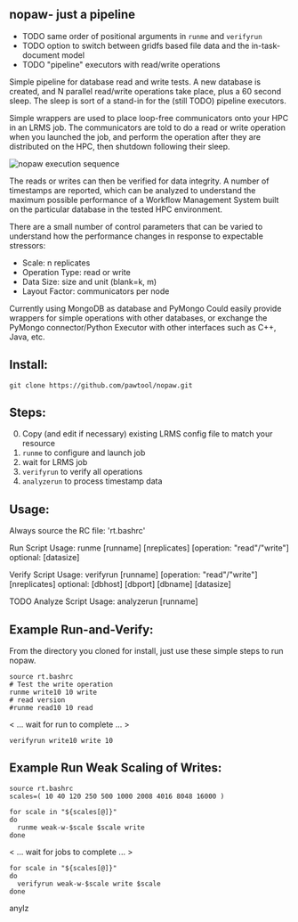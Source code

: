 ## nopaw- just a pipeline

- TODO same order of positional arguments
       in `runme` and `verifyrun`
- TODO option to switch between gridfs based
       file data and the in-task-document model
- TODO "pipeline" executors with read/write operations

Simple pipeline for database read and write tests.
A new database is created, and N parallel read/write
operations take place, plus a 60 second sleep.
The sleep is sort of a stand-in for the (still TODO)
pipeline executors.

Simple wrappers are used to place loop-free
communicators onto your HPC in an LRMS job. The
communicators are told to do a read or write
operation when you launched the job, and perform
the operation after they are distributed on the
HPC, then shutdown following their sleep.

![nopaw execution sequence](https://raw.githubusercontent.com/pawtools/nopaw/branch/nopaw-sequence.png)

The reads or writes can then be verified for data
integrity. A number of timestamps are reported,
which can be analyzed to understand the maximum
possible performance of a Workflow Management System
built on the particular database in the tested
HPC environment.

There are a small number of control parameters that
can be varied to understand how the performance
changes in response to expectable stressors:

 - Scale: n replicates
 - Operation Type: read or write
 - Data Size: size and unit (blank=k, m)
 - Layout Factor: communicators per node

Currently using MongoDB as database and PyMongo 
Could easily provide wrappers for simple operations
with other databases, or exchange the PyMongo
connector/Python Executor with other interfaces
such as C++, Java, etc.

Install:
--------
```
git clone https://github.com/pawtool/nopaw.git
```

Steps:
------
0. Copy (and edit if necessary) existing
   LRMS config file to match your resource
1. `runme` to configure and launch job
2. wait for LRMS job
3. `verifyrun` to verify all operations
4. `analyzerun` to process timestamp data

Usage:
------
Always source the RC file: 'rt.bashrc'

Run Script Usage:
runme [runname] [nreplicates] [operation: "read"/"write"]
    optional: [datasize]

Verify Script Usage:
verifyrun [runname] [operation: "read"/"write"] [nreplicates]
    optional: [dbhost] [dbport] [dbname] [datasize]

TODO Analyze Script Usage:
analyzerun [runname] 


Example Run-and-Verify:
-----------------------
From the directory you cloned for install, just
use these simple steps to run nopaw.

```
source rt.bashrc
# Test the write operation
runme write10 10 write
# read version
#runme read10 10 read
```
< ...  wait for run to complete ... >
```
verifyrun write10 write 10
```

Example Run Weak Scaling of Writes:
-------------------------

```
source rt.bashrc
scales=( 10 40 120 250 500 1000 2008 4016 8048 16000 )

for scale in "${scales[@]}"
do
  runme weak-w-$scale $scale write
done
```
< ...  wait for jobs to complete ... >
```
for scale in "${scales[@]}"
do
  verifyrun weak-w-$scale write $scale
done
```
anylz

